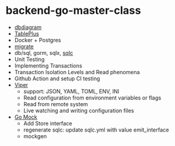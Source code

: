 # backend-go-master-class

- [dbdiagram](https://dbdiagram.io/d/62c410e669be0b672ca1180f) 
- [TablePlus](https://tableplus.com/)
- Docker + Postgres
- [migrate](https://github.com/golang-migrate/migrate)
- db/sql, gorm, sqlx, [sqlc](https://github.com/kyleconroy/sqlc)
- Unit Testing
- Implementing Transactions
- Transaction Isolation Levels and Read phenomena
- Github Action and setup CI testing
- [Viper](https://github.com/spf13/viper)
    - support: JSON, YAML, TOML, ENV, INI
    - Read configuration from environment variables or flags
    - Read from remote system
    - Live watching and writing configuration files
- [Go Mock](https://github.com/golang/mock)
    - Add Store interface
    - regenerate sqlc: update sqlc.yml with value emit_interface
    - mockgen 